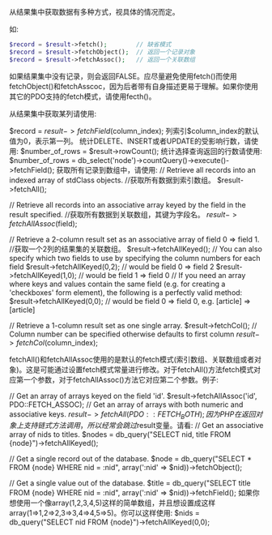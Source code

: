 从结果集中获取数据有多种方式，视具体的情况而定。

如:

```php
$record = $result->fetch();        // 缺省模式
$record = $result->fetchObject();  // 返回一个记录对象
$record = $result->fetchAssoc();   // 返回一个关联数组
```

如果结果集中没有记录，则会返回FALSE。应尽量避免使用fetch()而使用fetchObject()和fetchAsscoc，因为后者带有自身描述更易于理解。如果你使用其它的PDO支持的fetch模式，请使用fecth()。

从结果集中获取某列请使用:

$record = $result->fetchField($column_index);
列索引$column_index的默认值为0，表示第一列。
统计DELETE、INSERT或者UPDATE的受影响行数，请使用:
$number_of_rows = $result->rowCount();
统计选择查询返回的行数请使用:
$number_of_rows = db_select('node')->countQuery()->execute()->fetchField();
获取所有记录到数组中，请使用:
// Retrieve all records into an indexed array of stdClass objects.
//获取所有数据到索引数组。
$result->fetchAll();

// Retrieve all records into an associative array keyed by the field in the result specified.
//获取所有数据到关联数组，其键为字段名。
$result->fetchAllAssoc($field);

// Retrieve a 2-column result set as an associative array of field 0 => field 1.
//获取一个2列的结果集的关联数组。
$result->fetchAllKeyed();
// You can also specify which two fields to use by specifying the column numbers for each field
$result->fetchAllKeyed(0,2); // would be field 0 => field 2
$result->fetchAllKeyed(1,0); // would be field 1 => field 0
// If you need an array where keys and values contain the same field (e.g. for creating a 'checkboxes' form element), the following is a perfectly valid method:
$result->fetchAllKeyed(0,0); // would be field 0 => field 0, e.g. [article] => [article]

// Retrieve a 1-column result set as one single array.
$result->fetchCol();
// Column number can be specified otherwise defaults to first column
$result->fetchCol($column_index);

 

fetchAll()和fetchAllAssoc使用的是默认的fetch模式(索引数组、关联数组或者对象)。这是可能通过设置fetch模式常量进行修改。对于fetchAll()方法fetch模式对应第一个参数，对于fetchAllAssoc()方法它对应第二个参数。例子:

// Get an array of arrays keyed on the field 'id'.
$result->fetchAllAssoc('id', PDO::FETCH_ASSOC);
// Get an array of arrays with both numeric and associative keys.
$result->fetchAll(PDO::FETCH_BOTH);
因为PHP在返回对象上支持链式方法调用，所以经常会跳过$result变量。请看:
// Get an associative array of nids to titles.
$nodes = db_query("SELECT nid, title FROM {node}")->fetchAllKeyed();

// Get a single record out of the database.
$node = db_query("SELECT * FROM {node} WHERE nid = :nid", array(':nid' => $nid))->fetchObject();

// Get a single value out of the database.
$title = db_query("SELECT title FROM {node} WHERE nid = :nid", array(':nid' => $nid))->fetchField();
如果你想使用一个像array(1,2,3,4,5)这样的简单数组，并且想设置成这样array(1=>1,2=>2,3=>3,4=>4,5=>5)。你可以这样使用:
$nids = db_query("SELECT nid FROM {node}")->fetchAllKeyed(0,0);
